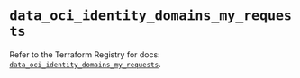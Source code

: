 # `data_oci_identity_domains_my_requests`

Refer to the Terraform Registry for docs: [`data_oci_identity_domains_my_requests`](https://registry.terraform.io/providers/oracle/oci/6.18.0/docs/data-sources/identity_domains_my_requests).
